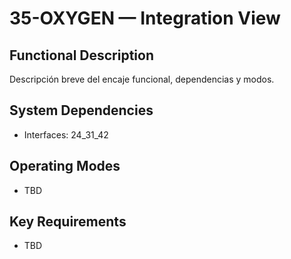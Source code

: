 # 35-OXYGEN — Integration View

## Functional Description
Descripción breve del encaje funcional, dependencias y modos.

## System Dependencies
- Interfaces: 24_31_42

## Operating Modes
- TBD

## Key Requirements
- TBD
